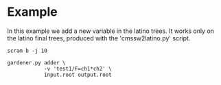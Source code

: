 Example
====

In this example we add a new variable in the latino trees. It works only on the latino final trees, produced with the 'cmssw2latino.py' script.

    scram b -j 10    

    gardener.py adder \
                -v 'test1/F=ch1*ch2' \
                input.root output.root
